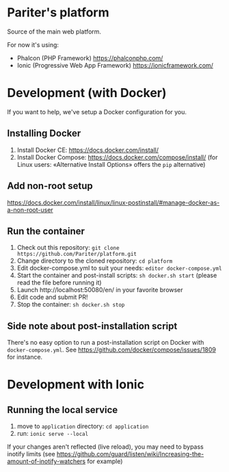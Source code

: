 # Pariter's platform

Source of the main web platform.

For now it's using:
- Phalcon (PHP Framework) https://phalconphp.com/
- Ionic (Progressive Web App Framework) https://ionicframework.com/

# Development (with Docker)
If you want to help, we've setup a Docker configuration for you.

## Installing Docker
1. Install Docker CE: https://docs.docker.com/install/
2. Install Docker Compose: https://docs.docker.com/compose/install/ (for Linux users: «Alternative Install Options» offers the `pip` alternative)

## Add non-root setup
https://docs.docker.com/install/linux/linux-postinstall/#manage-docker-as-a-non-root-user

## Run the container
1. Check out this repository: `git clone https://github.com/Pariter/platform.git`
2. Change directory to the cloned repository: `cd platform`
3. Edit docker-compose.yml to suit your needs: `editor docker-compose.yml`
4. Start the container and post-install scripts: `sh docker.sh start` (please read the file before running it)
5. Launch http://localhost:50080/en/ in your favorite browser
6. Edit code and submit PR!
7. Stop the container: `sh docker.sh stop`

## Side note about post-installation script
There's no easy option to run a post-installation script on Docker with `docker-compose.yml`. See https://github.com/docker/compose/issues/1809 for instance.

# Development with Ionic

## Running the local service
1. move to `application` directory: `cd application`
2. run: `ionic serve --local`

If your changes aren't reflected (live reload), you may need to bypass inotify limits (see https://github.com/guard/listen/wiki/Increasing-the-amount-of-inotify-watchers for example)